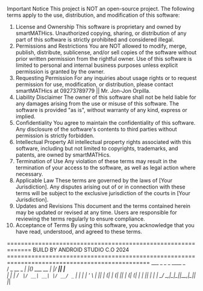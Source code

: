 Important Notice
This project is NOT an open-source project. The following terms apply to the use, distribution, and modification of this software:

1. License and Ownership
This software is proprietary and owned by smartMATHics.
Unauthorized copying, sharing, or distribution of any part of this software is strictly prohibited and considered illegal.
2. Permissions and Restrictions
You are NOT allowed to modify, merge, publish, distribute, sublicense, and/or sell copies of the software without prior written permission from the rightful owner.
Use of this software is limited to personal and internal business purposes unless explicit permission is granted by the owner.
3. Requesting Permission
For any inquiries about usage rights or to request permission for use, modification, or distribution, please contact smartMATHics at 09273789779 || Mr. Jon-Jon Orpilla.
4. Liability Disclaimer
The owner of this software shall not be held liable for any damages arising from the use or misuse of this software.
The software is provided "as is", without warranty of any kind, express or implied.
5. Confidentiality
You agree to maintain the confidentiality of this software. Any disclosure of the software's contents to third parties without permission is strictly forbidden.
6. Intellectual Property
All intellectual property rights associated with this software, including but not limited to copyrights, trademarks, and patents, are owned by smartMATHics.
7. Termination of Use
Any violation of these terms may result in the termination of your access to the software, as well as legal action where necessary.
8. Applicable Law
These terms are governed by the laws of [Your Jurisdiction]. Any disputes arising out of or in connection with these terms will be subject to the exclusive jurisdiction of the courts in [Your Jurisdiction].
9. Updates and Revisions
This document and the terms contained herein may be updated or revised at any time. Users are responsible for reviewing the terms regularly to ensure compliance.
10. Acceptance of Terms
By using this software, you acknowledge that you have read, understood, and agreed to these terms.


============================================================= BUILD BY ANDROID STUDIO C.O 2024 ===============================================================================================
     ___           _   _           _  ____  _     
    / _ \__ _  ___| |_(_) ___ __ _| |/ ___|| |__  
   | | | / _` |/ __| __| |/ __/ _` | | |    | '_ \ 
   | |_| | (_| | (__| |_| | (_| (_| | | |___| | | |
    \___/ \__,_|\___|\__|_|\___\__,_|\____|_| |_| 
                                                 

